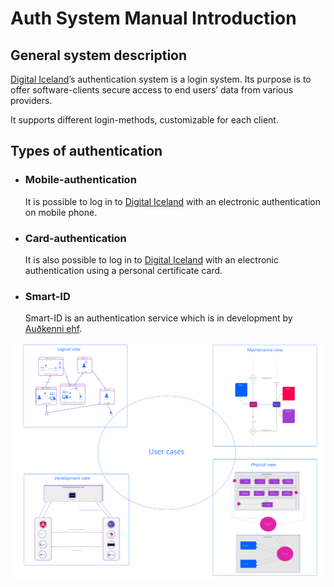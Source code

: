 # Auth System Manual Introduction

## General system description

[Digital Iceland](http://island.is)’s authentication system is a login system. Its purpose is to offer software-clients secure access to end users’ data from various providers.

It supports different login-methods, customizable for each client.

## Types of authentication

- ### Mobile-authentication
  It is possible to log in to [Digital Iceland](https://island.is/) with an electronic authentication on mobile phone.
- ### Card-authentication
  It is also possible to log in to [Digital Iceland](https://island.is/) with an electronic authentication using a personal certificate card.
- ### Smart-ID
  Smart-ID is an authentication service which is in development by [Auðkenni ehf](https://www.audkenni.is/).

![introduction](assets/introduction.png)

